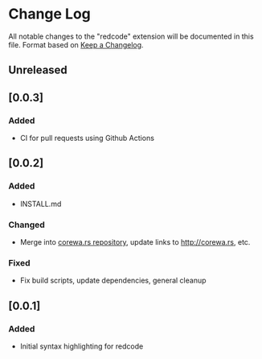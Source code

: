 <!-- markdownlint-disable-file no-duplicate-header -->

# Change Log

All notable changes to the "redcode" extension will be documented in this file.
Format based on [Keep a Changelog](http://keepachangelog.com/).

## Unreleased

## [0.0.3]

### Added

- CI for pull requests using Github Actions

## [0.0.2]

### Added

- INSTALL.md

### Changed

- Merge into [corewa.rs repository](http://github.com/ian-h-chamberlain/corewa_rs), update links to http://corewa.rs, etc.

### Fixed

- Fix build scripts, update dependencies, general cleanup

## [0.0.1]

### Added

- Initial syntax highlighting for redcode
